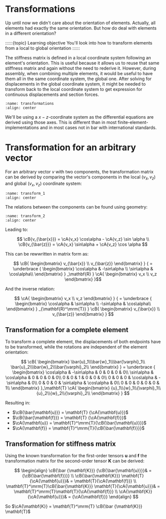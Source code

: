 # Transformations

Up until now we didn't care about the orientation of elements. Actually, all elements had exactly the same orientation. But how do deal with elements in a different orientation?

::::::{topic} Learning objective
You'll look into how to transform elements from a local to global orientation
::::::

The stiffness matrix is defined in a local coordinate system following an element's orientation. This is useful because it allows us to reuse that same stiffness matrix  and  again without the need to rederive it. However, during assembly, when combining multiple elements, it would be useful to have them all in the same coordinate system, the global one. After solving for displacements in the global coordinate system, it might be needed to transform back to the local coordinate system to get expression for continuous displacements and section forces.

```{figure} transformations.svg
:name: transformations
:align: center
```

We'll be using a $x-z$-coordinate system as the differential equations are derived using those axes. This is different than in most finite-element-implementations and in most cases not in bar with international standards.

# Transformation for an arbitrary vector

For an arbitrary vector $v$ with two components, the transformation matrix can be derived by comparing the vector's components in the local ($v_{\bar x}, v_{\bar z}$) and global ($v_x,v_z$) coordinate system:

```{figure} transform_1.svg
:name: transform_1
:align: center
```

The relations between the components can be found using geometry:

```{figure} transform_2.svg
:name: transform_2
:align: center
```

Leading to:

$$
\cB{v_{\bar{x}}} = \cA{v_x} \cos\alpha - \cA{v_z} \sin \alpha \\
\cB{v_{\bar{z}}} = \cA{v_x} \sin\alpha + \cA{v_z} \cos \alpha
$$

This can be rewwritten in matrix form as:

$$ \cB{
      \begin{bmatrix}
	v_{\bar{x}} \\ v_{\bar{z}}
      \end{bmatrix}
      }
      {
      =
      \underbrace
      {
	\begin{bmatrix}
	  \cos\alpha & -\sin\alpha \\ \sin\alpha & \cos\alpha\\
	\end{bmatrix}
      }
      _\mathbf{R}
      }
      \cA{
      \begin{bmatrix}
	v_x \\ v_z
      \end{bmatrix}
      }$$

And the inverse relation:

$$
\cA{
      \begin{bmatrix}
	v_x \\ v_z
      \end{bmatrix}
      }
      {
      =
      \underbrace
      {
	\begin{bmatrix}
	  \cos\alpha & \sin\alpha \\ -\sin\alpha & \cos\alpha\\
	\end{bmatrix}
      }
      _{\mathbf{R}^\mrm{T}}
      }
      \cB{
      \begin{bmatrix}
	v_{\bar{x}} \\ v_{\bar{z}}
      \end{bmatrix}
      }
$$

## Transformation for a complete element

To transform a complete element, the displacements of both endpoints have to be transformed, while the rotations are independent of the element orientation:

$$
      \cB{
	\begin{bmatrix}
	  \bar{u}_1\\\bar{w}_1\\\bar{\varphi}_1\\
	  \bar{u}_2\\\bar{w}_2\\\bar{\varphi}_2\\
	\end{bmatrix}
      }
      =
      \underbrace
      {
	\begin{bmatrix}
	  \cos\alpha & -\sin\alpha & 0 & 0 & 0 & 0\\
	  \sin\alpha &  \cos\alpha & 0 & 0 & 0 & 0\\
	  0 & 0 & 1 & 0 & 0 & 0\\
	  0 & 0 & 0 & \cos\alpha & -\sin\alpha & 0\\
	  0 & 0 & 0 & \sin\alpha &  \cos\alpha & 0\\
	  0 & 0 & 0 & 0 & 0 & 1\\
	\end{bmatrix}
      }_\mathbf{T}
      \cA{
	\begin{bmatrix}
	  {u}_1\\{w}_1\\{\varphi}_1\\
	  {u}_2\\{w}_2\\{\varphi}_2\\
	\end{bmatrix}
      }
$$

Resulting in:

- $\cB{\bar{\mathbf{u}}} = \mathbf{T} {\cA{\mathbf{u}}}$
- $\cB{\bar{\mathbf{f}}} = \mathbf{T} {\cA{\mathbf{f}}}$
- $\cA{\mathbf{u}} = \mathbf{T}^\mrm{T}{\cB{\bar{\mathbf{u}}}}$
- $\cA{\mathbf{f}} = \mathbf{T}^\mrm{T}{\cB{\bar{\mathbf{f}}}}$

## Transformation for stiffness matrix

Using the known transformation for the first-order tensors $\mathbf{u}$ and $\mathbf{f}$ the transformation matrix for the second-order tensor $\mathbf{K}$ can be derived:

$$
\begin{align}
\cB{\bar {\mathbf{K}}} {\cB{\bar{\mathbf{u}}}}& = {\cB{\bar{\mathbf{f}}}} \\
\cB{\bar{\mathbf{K}}} \mathbf{T}{\cA{\mathbf{u}}}& = \mathbf{T}{\cA{\mathbf{f}}} \\
\mathbf{T}^\mrm{T}\cB{\bar{\mathbf{K}}} \mathbf{T}{\cA{\mathbf{u}}}& = \mathbf{T}^\mrm{T}\mathbf{T}{\cA{\mathbf{f}}} \\
\cA{\mathbf{K}}{\cA{\mathbf{u}}}& = {\cA{\mathbf{f}}} 
\end{align}
$$

So $\cA{\mathbf{K}} = \mathbf{T}^\mrm{T} \cB{\bar {\mathbf{K}}} \mathbf{T}$